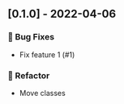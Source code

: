 ## [0.1.0] - 2022-04-06

### <!-- 1 -->🐛 Bug Fixes

- Fix feature 1 (#1)

### <!-- 2 -->🚜 Refactor

- Move  classes

